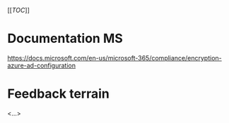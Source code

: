 [[_TOC_]]

# Documentation MS
https://docs.microsoft.com/en-us/microsoft-365/compliance/encryption-azure-ad-configuration

# Feedback terrain
<...>